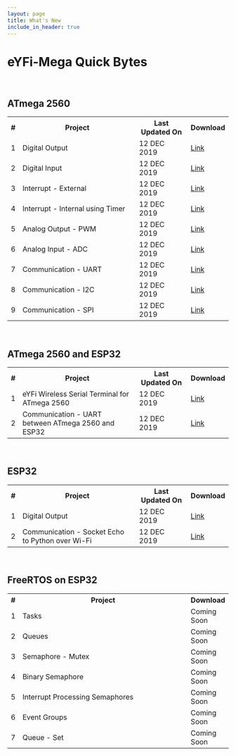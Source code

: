 ```yaml
---
layout: page
title: What's New
include_in_header: true
---
```


# eYFi-Mega Quick Bytes

<!-- **Last updated on:** December 16, 2019
 -->
<br>

## ATmega 2560 

<table>
  <col width="10">
  <col width="500">
  <col width="180">
  <col width="80">
  <tr>
    <th>#</th>
    <th>Project</th>
    <th>Last Updated On</th>
    <th>Download</th>
  </tr>
  <tr>
    <td>1</td>
    <td>Digital Output</td>
    <td>12 DEC 2019</td>
    <td><a href="https://drive.google.com/file/d/1m_mXcujArh97MaDcNQeKB8POJiAV26RN/view?usp=sharing" target="_blank">Link</a></td>
  </tr>

  <tr>
    <td>2</td>
    <td>Digital Input</td>
    <td>12 DEC 2019</td>
    <td><a href="https://drive.google.com/file/d/1HeJSm6tNeJF5BNGqV-TH7GC75VHemCF2/view?usp=sharing" target="_blank">Link</a></td>
  </tr>

  <tr>
    <td>3</td>
    <td>Interrupt - External</td>
    <td>12 DEC 2019</td>
    <td><a href="https://drive.google.com/file/d/1vhoBmrmNX6VdHtOcXW-1wRyEnNyn-2Wr/view?usp=sharing" target="_blank">Link</a></td>
  </tr>

  <tr>
    <td>4</td>
    <td>Interrupt - Internal using Timer</td>
    <td>12 DEC 2019</td>
    <td><a href="https://drive.google.com/file/d/101IJN1l990Haoml083c3Uxe3GJg6DS2Z/view?usp=sharing" target="_blank">Link</a></td>
  </tr>
    
  <tr>
    <td>5</td>
    <td>Analog Output - PWM</td>
    <td>12 DEC 2019</td>
    <td><a href="https://drive.google.com/file/d/1KKuUNCtKCnEpZyEBv6u5i4o3g4k6PqZj/view?usp=sharing" target="_blank">Link</a></td>
  </tr>

  <tr>
    <td>6</td>
    <td>Analog Input - ADC</td>
    <td>12 DEC 2019</td>
    <td><a href="https://drive.google.com/file/d/13wPzBDhBgmTNbcV55GaULIudv1C9-HYP/view?usp=sharing" target="_blank">Link</a></td>
  </tr>

  <tr>
    <td>7</td>
    <td>Communication - UART</td>
    <td>12 DEC 2019</td>
    <td><a href="https://drive.google.com/file/d/1h7hKgyxdufj8BsGJdT87qA5tLcjF3QiX/view?usp=sharing" target="_blank">Link</a></td>
  </tr>

  <tr>
    <td>8</td>
    <td>Communication - I2C</td>
    <td>12 DEC 2019</td>
    <td><a href="https://drive.google.com/file/d/1rz_vbYmY8Gx9UmgKJcY-tkeYNotfOCOX/view?usp=sharing" target="_blank">Link</a></td>
  </tr>
    
  <tr>
    <td>9</td>
    <td>Communication - SPI</td>
    <td>12 DEC 2019</td>
    <td><a href="https://drive.google.com/file/d/10ee2RbHhViP3ZCTBulIsEIDizAfMUuUg/view?usp=sharing" target="_blank">Link</a></td>
  </tr>
</table>


<br>

## ATmega 2560 and ESP32

<table>
  <col width="10">
  <col width="500">
  <col width="180">
  <col width="80">
  <tr>
    <th>#</th>
    <th>Project</th>
    <th>Last Updated On</th>
    <th>Download</th>
  </tr>
  <tr>
    <td>1</td>
    <td>eYFi Wireless Serial Terminal for ATmega 2560</td>
    <td>12 DEC 2019</td>
    <td><a href="https://drive.google.com/file/d/12ZC33tqbD_I0uv4FMejRHEc5W0UmsnfA/view?usp=sharing" target="_blank">Link</a></td>
  </tr>
  
  <tr>
    <td>2</td>
    <td>Communication - UART between ATmega 2560 and ESP32</td>
    <td>12 DEC 2019</td>
    <td><a href="https://drive.google.com/file/d/1RLYrIgSzKB2DrHNo8RHt2eHpKvhpu94y/view?usp=sharing" target="_blank">Link</a></td>
  </tr>

</table>


<br>

## ESP32

<table>
  <col width="10">
  <col width="500">
  <col width="180">
  <col width="80">
  <tr>
    <th>#</th>
    <th>Project</th>
    <th>Last Updated On</th>
    <th>Download</th>
  </tr>
  
  <tr>
    <td>1</td>
    <td>Digital Output</td>
    <td>12 DEC 2019</td>
    <td><a href="https://drive.google.com/file/d/1qdtZgNirXb2OlCQfexigQ3Xhf7k-Q_k2/view?usp=sharing" target="_blank">Link</a></td>
  </tr>

  <tr>
    <td>2</td>
    <td>Communication - Socket Echo to Python over Wi-Fi</td>
    <td>12 DEC 2019</td>
    <td><a href="https://drive.google.com/file/d/1KI-a_Vq5T7W0wuaKnGLdjLjWWmfnTQta/view?usp=sharing" target="_blank">Link</a></td>
  </tr>

</table>


<br>

## FreeRTOS on ESP32

<table>
  <col width="10">
  <col width="500">
  <col width="80">
  <tr>
    <th>#</th>
    <th>Project</th>
    <th>Download</th>
  </tr>
  <tr>
    <td>1</td>
    <td>Tasks</td>
    <td>Coming Soon</td>
  </tr>

  <tr>
    <td>2</td>
    <td>Queues</td>
    <td>Coming Soon</td>
  </tr>

  <tr>
    <td>3</td>
    <td>Semaphore - Mutex</td>
    <td>Coming Soon</td>
  </tr>

  <tr>
    <td>4</td>
    <td>Binary Semaphore</td>
    <td>Coming Soon</td>
  </tr>
    
  <tr>
    <td>5</td>
    <td>Interrupt Processing Semaphores</td>
    <td>Coming Soon</td>
  </tr>

  <tr>
    <td>6</td>
    <td>Event Groups</td>
    <td>Coming Soon</td>
  </tr>

  <tr>
    <td>7</td>
    <td>Queue - Set</td>
    <td>Coming Soon</td>
  </tr>

</table>